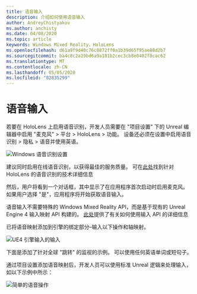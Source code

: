 ```yaml
---
title: 语音输入
description: 介绍如何使用语音输入
author: AndreyChistyakov
ms.author: anchisty
ms.date: 04/08/2020
ms.topic: article
keywords: Windows Mixed Reality，HoloLens
ms.openlocfilehash: d61a9f9d40c76c8872ff0a1b39d65f95ae88d2b7
ms.sourcegitcommit: ba4c8c2a19bd6a9a181b2cec3cb8e0402f8cac62
ms.translationtype: MT
ms.contentlocale: zh-CN
ms.lasthandoff: 05/05/2020
ms.locfileid: "82835299"
---
```

# <a name="voice-input"></a>语音输入

若要在 HoloLens 上启用语音识别，开发人员需要在 "项目设置" 下的 Unreal 编辑器中启用 "麦克风" > 平台 > HoloLens > 功能。 设备还必须在设置中启用语音识别 > 隐私 > 语音并使用英语。

![Windows 语音识别设置](images/unreal/speech-recognition-settings.png)

建议同时启用在线语音识别，以获得最佳的服务质量。 可在[此处](voice-input.md)找到针对 HoloLens 的语音识别的技术详细信息

然后，用户将看到一个对话框，其中显示了在应用程序首次启动时启用麦克风。 如果用户选择 "是"，应用程序将开始获取语音输入。

语音输入不需要特殊的 Windows Mixed Reality API，而是基于现有的 Unreal Engine 4 输入映射 API 构建的。 [此处](https://docs.unrealengine.com/en-US/Gameplay/Input/index.html)提供了有关如何使用输入 API 的详细信息

已将语音映射添加到引擎的绑定部分–输入以下操作和轴映射。 

![UE4 引擎输入的输入](images/unreal/engine-input.png)
 
下面是添加了针对全球 "跳转" 的监视的示例。 可以使用任何英语单词或短句子。 

通过项目设置添加语音映射后，开发人员可以使用标准 Unreal 逻辑来处理输入，如以下示例中所示： 
 
![简单的语音操作](images/unreal/input-action-bp.png)
